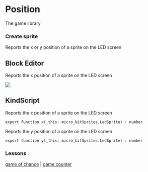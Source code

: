 # Position

The game library 

### Create sprite

Reports the x or y position of a sprite on the LED screen

## Block Editor

Reports the x position of a sprite on the LED screen

![](/static/mb/game-library/position-0.png)

## KindScript

Reports the x position of a sprite on the LED screen

```
export function x(_this: micro_bitSprites.LedSprite) : number
```

Reports the y position of a sprite on the LED screen

```
export function y(_this: micro_bitSprites.LedSprite) : number
```

### Lessons

[game of chance](/microbit/lessons/game-of-chance) | [game counter](/microbit/lessons/game-counter)

